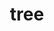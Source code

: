 ---
title: "tree"
layout: cache
categories: [package, develop-2024-05-19]
meta: {"versions": ["2.1.0"], "compilers": ["gcc@=10.2.1", "gcc@=7.5.0"], "oss": ["centos7", "ubuntu18.04"], "platforms": ["linux"], "targets": ["x86_64_v3"], "stacks": ["developer-tools", "developer-tools-manylinux2014", "root"], "num_specs": 2, "num_specs_by_stack": {"developer-tools-manylinux2014": 1, "root": 2, "developer-tools": 1}}
spec_details: [{"hash": "dktkuytgkw7owev3qt7dig7gpbu5vxd2", "compiler": "gcc@=10.2.1", "versions": ["2.1.0"], "os": "centos7", "platform": "linux", "target": "x86_64_v3", "variants": ["build_system=generic"], "stacks": ["developer-tools-manylinux2014", "root"], "size": "-", "tarball": "https://binaries.spack.io/releases/develop-2024-05-19/build_cache/linux-centos7-x86_64_v3/gcc-10.2.1/tree-2.1.0/linux-centos7-x86_64_v3-gcc-10.2.1-tree-2.1.0-dktkuytgkw7owev3qt7dig7gpbu5vxd2.spack"}, {"hash": "myeh4cjv3jtjxka33gemf22qdfvedu5d", "compiler": "gcc@=7.5.0", "versions": ["2.1.0"], "os": "ubuntu18.04", "platform": "linux", "target": "x86_64_v3", "variants": ["build_system=generic"], "stacks": ["developer-tools", "root"], "size": "-", "tarball": "https://binaries.spack.io/releases/develop-2024-05-19/build_cache/linux-ubuntu18.04-x86_64_v3/gcc-7.5.0/tree-2.1.0/linux-ubuntu18.04-x86_64_v3-gcc-7.5.0-tree-2.1.0-myeh4cjv3jtjxka33gemf22qdfvedu5d.spack"}]
---